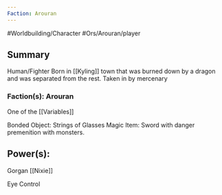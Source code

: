 ```yaml
---
Faction: Arouran
---
```

#Worldbuilding/Character #Ors/Arouran/player 

## Summary
Human/Fighter 
Born in [[Kyling]] town that was burned down by a dragon and was separated from the rest. Taken in by mercenary 

### Faction(s): Arouran 

One of the [[Variables]]

Bonded Object: Strings of Glasses 
Magic Item: Sword with danger premenition with monsters. 

## Power(s):
Gorgan 
[[Nixie]]

Eye Control 